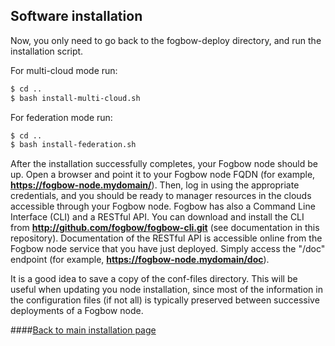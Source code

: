 ## Software installation

Now, you only need to go back to the fogbow-deploy directory, and run the installation script.

For multi-cloud mode run:

```bash
$ cd ..
$ bash install-multi-cloud.sh
```

For federation mode run:

```bash
$ cd ..
$ bash install-federation.sh
```

After the installation successfully completes, your Fogbow node should be up. Open a browser and point
it to your Fogbow node FQDN (for example, **https://fogbow-node.mydomain/**). Then, log in using the
appropriate credentials, and you should be ready to manager resources in the clouds accessible through
your Fogbow node. Fogbow has also a Command Line Interface (CLI) and a RESTful API. You can download and
install the CLI from **http://github.com/fogbow/fogbow-cli.git** (see documentation in this repository).
Documentation of the RESTful API is accessible online from the Fogbow node service that you have just
deployed. Simply access the "/doc" endpoint (for example, **https://fogbow-node.mydomain/doc**).

It is a good idea to save a copy of the conf-files directory. This will be useful when
updating you node installation, since most of the information in the configuration files
(if not all) is typically preserved between successive deployments of a Fogbow node.

####[Back to main installation page](main.md)